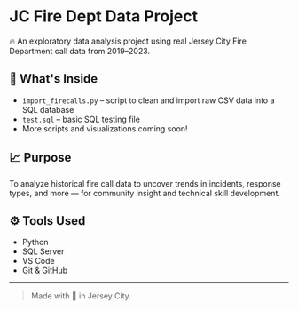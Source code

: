 # JC Fire Dept Data Project

🔥 An exploratory data analysis project using real Jersey City Fire Department call data from 2019–2023.

## 📂 What's Inside
- `import_firecalls.py` – script to clean and import raw CSV data into a SQL database
- `test.sql` – basic SQL testing file
- More scripts and visualizations coming soon!

## 📈 Purpose
To analyze historical fire call data to uncover trends in incidents, response types, and more — for community insight and technical skill development.

## ⚙️ Tools Used
- Python
- SQL Server
- VS Code
- Git & GitHub

---

> Made with 💪 in Jersey City.
